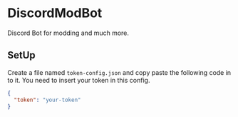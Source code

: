 # DiscordModBot
Discord Bot for modding and much more.

## SetUp

Create a file named `token-config.json` and copy paste the following code in to it.
You need to insert your token in this config.
```json
{
  "token": "your-token"
}
```
